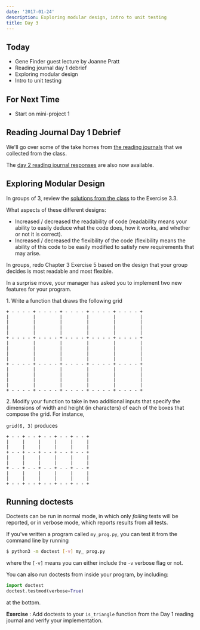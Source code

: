 ```yaml
---
date: '2017-01-24'
description: Exploring modular design, intro to unit testing
title: Day 3
---
```


## Today

* Gene Finder guest lecture by Joanne Pratt
* Reading journal day 1 debrief
* Exploring modular design
* Intro to unit testing

## For Next Time

* Start on mini-project 1

## Reading Journal Day 1 Debrief

We'll go over some of the take homes from [the reading
journals]({{site.data.course.urls.reading_journal_response_prefix}}day1_reading_journal_responses.ipynb) that we collected from the class.

The [day 2 reading
journal responses]({{site.data.course.urls.reading_journal_response_prefix}}day2_reading_journal_responses.ipynb) are also now available.

## Exploring Modular Design

In groups of 3, review the [solutions from the class]({{site.data.course.urls.reading_journal_response_prefix}}day1_reading_journal_responses.ipynb##Exercise-3.3) to the Exercise 3.3.

What aspects of these different designs:

* Increased / decreased the readability of code (readability means your ability to easily deduce what the code does, how it works, and whether or not it is correct).
* Increased / decreased the flexibility of the code (flexibility means the ability of this code to be easily modified to satisfy new requirements that may arise.

In groups, redo Chapter 3 Exercise 5 based on the design that your group
decides is most readable and most flexible.

In a surprise move, your manager has asked you to implement two new features
for your program.


1\. Write a function that draws the following grid

```
+ - - - - + - - - - + - - - - + - - - - + - - - - +
|         |         |         |         |         |
|         |         |         |         |         |
|         |         |         |         |         |
|         |         |         |         |         |
+ - - - - + - - - - + - - - - + - - - - + - - - - +
|         |         |         |         |         |
|         |         |         |         |         |
|         |         |         |         |         |
|         |         |         |         |         |
+ - - - - + - - - - + - - - - + - - - - + - - - - +
|         |         |         |         |         |
|         |         |         |         |         |
|         |         |         |         |         |
|         |         |         |         |         |
+ - - - - + - - - - + - - - - + - - - - + - - - - +
```


2\. Modify your function to take in two additional inputs that specify the
dimensions of width and height (in characters) of each of the boxes that
compose the grid. For instance,

`grid(6, 3)` produces

```
+ - - + - - + - - + - - + - - +
|     |     |     |     |     |
|     |     |     |     |     |
+ - - + - - + - - + - - + - - +
|     |     |     |     |     |
|     |     |     |     |     |
+ - - + - - + - - + - - + - - +
|     |     |     |     |     |
|     |     |     |     |     |
+ - - + - - + - - + - - + - - +
```

## Running doctests

Doctests can be run in normal mode, in which only _failing_  tests will be
reported, or in verbose mode, which reports results from all tests.

If you've written a program called `my_prog.py`, you can test it from the
command line by running

``` bash
$ python3 -m doctest [-v] my_ prog.py
```

where the `[-v]` means you can either include the `-v` verbose flag or not.

You can also run doctests from inside your program, by including:

``` python
import doctest
doctest.testmod(verbose=True)
```

at the bottom.

**Exercise** : Add doctests to your `is_triangle` function from the Day 1 reading journal and verify your implementation.

